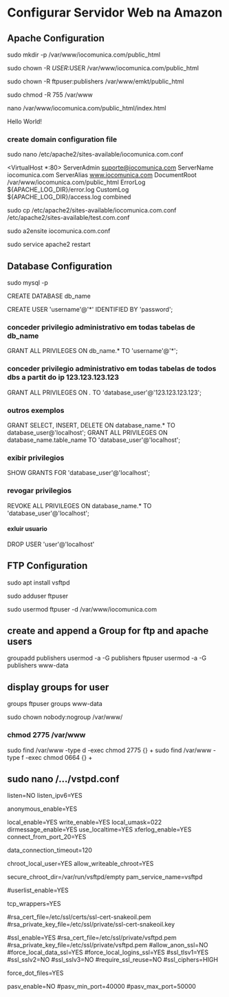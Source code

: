 # Configurar Servidor Web na Amazon

## Apache Configuration

sudo mkdir -p /var/www/iocomunica.com/public_html

sudo chown -R $USER:$USER /var/www/iocomunica.com/public_html

sudo chown -R ftpuser:publishers /var/www/emkt/public_html

sudo chmod -R 755 /var/www

nano /var/www/iocomunica.com/public_html/index.html
<html>
  <head>
    <title>Welcome!</title>
  </head>
  <body>
    <p>Hello World!</p>
  </body>
</html>


### create domain configuration file
sudo nano /etc/apache2/sites-available/iocomunica.com.conf

<VirtualHost *:80>
ServerAdmin suporte@iocomunica.com
ServerName iocomunica.com
ServerAlias www.iocomunica.com
DocumentRoot /var/www/iocomunica.com/public_html
ErrorLog ${APACHE_LOG_DIR}/error.log
CustomLog ${APACHE_LOG_DIR}/access.log combined
</VirtualHost>


sudo cp /etc/apache2/sites-available/iocomunica.com.conf /etc/apache2/sites-available/test.com.conf

sudo a2ensite iocomunica.com.conf

sudo service apache2 restart



## Database Configuration

sudo mysql -p

CREATE DATABASE db_name

CREATE USER 'username'@'*' IDENTIFIED BY 'password';

### conceder privilegio administrativo em todas tabelas de db_name
GRANT ALL PRIVILEGES ON db_name.* TO 'username'@'*';

### conceder privilegio administrativo em todas tabelas de todos dbs a partit do ip 123.123.123.123
GRANT ALL PRIVILEGES ON *.* TO 'database_user'@'123.123.123.123';

### outros exemplos
GRANT SELECT, INSERT, DELETE ON database_name.* TO database_user@'localhost';
GRANT ALL PRIVILEGES ON database_name.table_name TO 'database_user'@'localhost';

### exibir privilegios
SHOW GRANTS FOR 'database_user'@'localhost';

### revogar privilegios
REVOKE ALL PRIVILEGES ON database_name.* TO 'database_user'@'localhost';

#### exluir usuario
DROP USER 'user'@'localhost'


## FTP Configuration

sudo apt install vsftpd

sudo adduser ftpuser

sudo usermod ftpuser -d /var/www/iocomunica.com 

## create and append a Group for ftp and apache users
groupadd publishers 
usermod -a -G publishers ftpuser
usermod -a -G publishers www-data

## display groups for user
groups ftpuser
groups www-data

sudo chown nobody:nogroup /var/www/


### chmod 2775 /var/www

sudo find /var/www -type d -exec chmod 2775 {} +
sudo find /var/www -type f -exec chmod 0664 {} +

sudo nano /.../vstpd.conf
----
listen=NO
listen_ipv6=YES

anonymous_enable=YES

local_enable=YES
write_enable=YES
local_umask=022
dirmessage_enable=YES
use_localtime=YES
xferlog_enable=YES
connect_from_port_20=YES

data_connection_timeout=120

chroot_local_user=YES
allow_writeable_chroot=YES


secure_chroot_dir=/var/run/vsftpd/empty
pam_service_name=vsftpd

#userlist_enable=YES

tcp_wrappers=YES

#rsa_cert_file=/etc/ssl/certs/ssl-cert-snakeoil.pem
#rsa_private_key_file=/etc/ssl/private/ssl-cert-snakeoil.key

#ssl_enable=YES
#rsa_cert_file=/etc/ssl/private/vsftpd.pem
#rsa_private_key_file=/etc/ssl/private/vsftpd.pem
#allow_anon_ssl=NO
#force_local_data_ssl=YES
#force_local_logins_ssl=YES
#ssl_tlsv1=YES
#ssl_sslv2=NO
#ssl_sslv3=NO
#require_ssl_reuse=NO
#ssl_ciphers=HIGH


force_dot_files=YES

pasv_enable=NO
#pasv_min_port=40000
#pasv_max_port=50000





